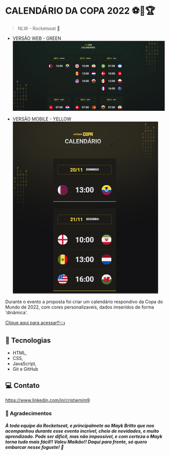 # CALENDÁRIO DA COPA 2022 ⚽🥅🏆

> NLW - Rocketseat 🚀

- VERSÃO WEB - GREEN
  ![preview](./.github/preview-green.png)

- VERSÃO MOBILE - YELLOW
  ![preview](./.github/preview-yellow.png)

Durante o evento a proposta foi criar um calendário respondivo da Copa do Mundo de 2022, com cores personalizaveis, dados imseridos de forma 'dinâmica'.

[Clique aqui para acessar!!👈](https://tiemi9.github.io/NLW-Copa.2022/)

## 📡 Tecnologias

- HTML,
- CSS,
- JavaScript,
- Git e GitHub

## 💻 Contato

https://www.linkedin.com/in/cristiemim9

### 🎉 Agradecimentos

##### À toda equipe da Rocketseat, e principalmete ao Mayk Britto que nos acompanhou durante esse evento incrível, cheio de novidades, e muito aprendizado. Pode ser dificil, mas não impossível, e com certeza o Mayk torna tudo mais fácil!! Valeu Maikão!! Daqui para frente, só quero embarcar nesse foguete! 🚀
